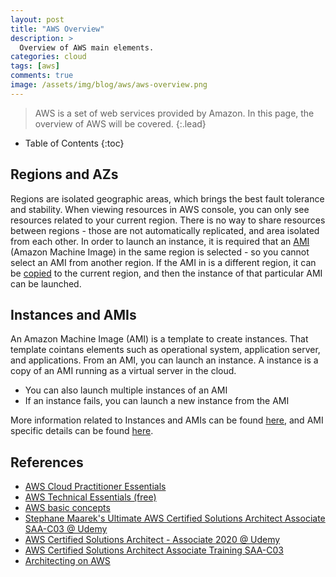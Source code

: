 ```yaml
---
layout: post
title: "AWS Overview"
description: >
  Overview of AWS main elements.
categories: cloud
tags: [aws]
comments: true
image: /assets/img/blog/aws/aws-overview.png
---
```

> AWS is a set of web services provided by Amazon.
In this page, the overview of AWS will be covered.
{:.lead}

- Table of Contents
{:toc}

## Regions and AZs

Regions are isolated geographic areas, which brings the best fault tolerance and stability.
When viewing resources in AWS console, you can only see resources related to your current region. There is no way to share resources between regions - those are not automatically replicated, and area isolated from each other.
In order to launch an instance, it is required that an [AMI](https://docs.aws.amazon.com/AWSEC2/latest/UserGuide/AMIs.html) (Amazon Machine Image) in the same region is selected - so you cannot select an AMI from another region. If the AMI in is a different region, it can be [copied](https://docs.aws.amazon.com/AWSEC2/latest/UserGuide/CopyingAMIs.html) to the current region, and then the instance of that particular AMI can be launched.

## Instances and AMIs

An Amazon Machine Image (AMI) is a template to create instances. That template cointans elements such as operational system, application server, and applications. From an AMI, you can launch an instance. A instance is a copy of an AMI running as a virtual server in the cloud.

- You can also launch multiple instances of an AMI
- If an instance fails, you can launch a new instance from the AMI

More information related to Instances and AMIs can be found [here](https://docs.aws.amazon.com/AWSEC2/latest/UserGuide/ec2-instances-and-amis.html), and AMI specific details can be found [here](https://docs.aws.amazon.com/AWSEC2/latest/UserGuide/AMIs.html).

## References

- [AWS Cloud Practitioner Essentials ](https://aws.amazon.com/pt/training/digital/aws-cloud-practitioner-essentials/)
- [AWS Technical Essentials (free)](https://explore.skillbuilder.aws/learn/course/external/view/elearning/1851/aws-technical-essentials)
- [AWS basic concepts](https://aws.amazon.com/pt/getting-started/fundamentals-core-concepts/)
- [Stephane Maarek's Ultimate AWS Certified Solutions Architect Associate SAA-C03 @ Udemy](https://www.udemy.com/courses/search/?courseLabel=4704&courseLabel=24774&q=stephane+maarek&sort=relevance&src=sac)
- [AWS Certified Solutions Architect - Associate 2020 @ Udemy](https://www.udemy.com/course/draft/362328/learn/lecture/13885822?start=15#overview)
- [AWS Certified Solutions Architect Associate Training SAA-C03](https://www.udemy.com/course/aws-certified-solutions-architect-associate-hands-on/learn/lecture/28616728?start=15#overview)
- [Architecting on AWS](https://aws.amazon.com/pt/training/classroom/architecting-on-aws/?ep=sec&sec=assoc_saa)